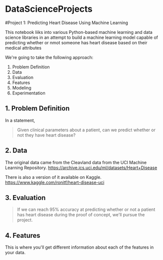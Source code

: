 # DataScienceProjects

#Project 1: Predicting Heart Disease Using Machine Learning 

This notebook liiks into various Python-based machine learning and data science libraries in an attempt to build a machine learning model capable of predicting whether or nmot someone has heart disease based on their medical attributes 

We're going to take the following approach:
1. Problem Definition 
2. Data 
3. Evaluation
4. Features 
5. Modeling 
6. Experimentation 

## 1. Problem Definition 

In a statement, 
> Given clinical parameters about a patient, can we predict whether or not they have heart disease?

## 2. Data

The original data came from the Cleavland data from the UCI Machine Learning Repository.
https://archive.ics.uci.edu/ml/datasets/Heart+Disease

There is also a version of it available on Kaggle. https://www.kaggle.com/ronitf/heart-disease-uci

## 3. Evaluation 

>If we can reach 95% accuracy at predicting whether or not a patient has heart disease during the proof of concept, we'll pursue the project.

## 4. Features 

This is where you'll get different information about each of the features in your data. 
